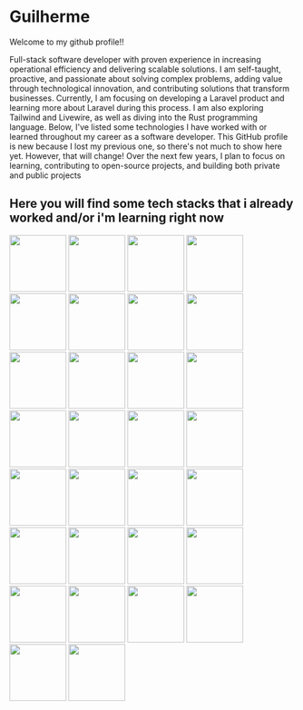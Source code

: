 # Guilherme
Welcome to my github profile!!

Full-stack software developer with proven experience in increasing operational efficiency and delivering scalable solutions. I am self-taught, proactive, and passionate about solving complex problems, adding value through technological innovation, and contributing solutions that transform businesses.
Currently, I am focusing on developing a Laravel product and learning more about Laravel during this process. I am also exploring Tailwind and Livewire, as well as diving into the Rust programming language. Below, I've listed some technologies I have worked with or learned throughout my career as a software developer.
This GitHub profile is new because I lost my previous one, so there's not much to show here yet. However, that will change! Over the next few years, I plan to focus on learning, contributing to open-source projects, and building both private and public projects

## Here you will find some tech stacks that i already worked and/or i'm learning right now

<img width="100px" padding-right="20px" src="https://cdn.jsdelivr.net/gh/devicons/devicon@latest/icons/php/php-original.svg" /> <img width="100px" src="https://cdn.jsdelivr.net/gh/devicons/devicon@latest/icons/laravel/laravel-original.svg" />
<img width="100px" src="https://cdn.jsdelivr.net/gh/devicons/devicon@latest/icons/vuejs/vuejs-original.svg" />
<img width="100px" src="https://cdn.jsdelivr.net/gh/devicons/devicon@latest/icons/livewire/livewire-original-wordmark.svg" />
<img width="100px" src="https://cdn.jsdelivr.net/gh/devicons/devicon@latest/icons/tailwindcss/tailwindcss-original-wordmark.svg" />
<img width="100px" src="https://cdn.jsdelivr.net/gh/devicons/devicon@latest/icons/python/python-original.svg" />
<img width="100px" src="https://cdn.jsdelivr.net/gh/devicons/devicon@latest/icons/pandas/pandas-original.svg" />
<img width="100px" src="https://cdn.jsdelivr.net/gh/devicons/devicon@latest/icons/csharp/csharp-original.svg" />
<img width="100px" src="https://cdn.jsdelivr.net/gh/devicons/devicon@latest/icons/dotnetcore/dotnetcore-original.svg" />
<img width="100px" src="https://cdn.jsdelivr.net/gh/devicons/devicon@latest/icons/mysql/mysql-original.svg" />
<img width="100px" src="https://cdn.jsdelivr.net/gh/devicons/devicon@latest/icons/mongodb/mongodb-original.svg" />
<img width="100px" src="https://cdn.jsdelivr.net/gh/devicons/devicon@latest/icons/docker/docker-original.svg" />
<img width="100px" src="https://cdn.jsdelivr.net/gh/devicons/devicon@latest/icons/git/git-original.svg" /> <img width="100px" src="https://cdn.jsdelivr.net/gh/devicons/devicon@latest/icons/bitbucket/bitbucket-original.svg" /> <img width="100px" src="https://cdn.jsdelivr.net/gh/devicons/devicon@latest/icons/gitlab/gitlab-original.svg" />
<img width="100px" src="https://cdn.jsdelivr.net/gh/devicons/devicon@latest/icons/amazonwebservices/amazonwebservices-original-wordmark.svg" />
<img width="100px" src="https://cdn.jsdelivr.net/gh/devicons/devicon@latest/icons/axios/axios-plain.svg" />
<img width="100px" src="https://cdn.jsdelivr.net/gh/devicons/devicon@latest/icons/bash/bash-original.svg" />
<img width="100px" src="https://cdn.jsdelivr.net/gh/devicons/devicon@latest/icons/composer/composer-original.svg" />
<img width="100px" src="https://cdn.jsdelivr.net/gh/devicons/devicon@latest/icons/javascript/javascript-original.svg" />
<img width="100px" src="https://cdn.jsdelivr.net/gh/devicons/devicon@latest/icons/linux/linux-original.svg" />
<img width="100px" src="https://cdn.jsdelivr.net/gh/devicons/devicon@latest/icons/nginx/nginx-original.svg" />
<img width="100px" src="https://cdn.jsdelivr.net/gh/devicons/devicon@latest/icons/npm/npm-original-wordmark.svg" />
<img width="100px" src="https://cdn.jsdelivr.net/gh/devicons/devicon@latest/icons/oauth/oauth-original.svg" />
<img width="100px" src="https://cdn.jsdelivr.net/gh/devicons/devicon@latest/icons/postman/postman-original.svg" />
<img width="100px" src="https://cdn.jsdelivr.net/gh/devicons/devicon@latest/icons/redis/redis-original.svg" />
<img width="100px" src="https://cdn.jsdelivr.net/gh/devicons/devicon@latest/icons/rust/rust-original.svg" />
<img width="100px" src="https://cdn.jsdelivr.net/gh/devicons/devicon@latest/icons/selenium/selenium-original.svg" />
<img width="100px" src="https://cdn.jsdelivr.net/gh/devicons/devicon@latest/icons/ssh/ssh-original-wordmark.svg" />
<img width="100px" src="https://cdn.jsdelivr.net/gh/devicons/devicon@latest/icons/vite/vite-original-wordmark.svg" />







